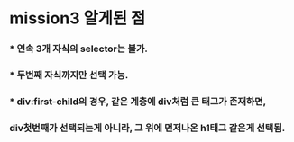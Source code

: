 # mission3 알게된 점 

### * 연속 3개 자식의 selector는 불가. 
### * 두번째 자식까지만 선택 가능.
### * div:first-child의 경우, 같은 계층에 div처럼 큰 태그가 존재하면,
###     div첫번째가 선택되는게 아니라, 그 위에 먼저나온 h1태그 같은게 선택됨.